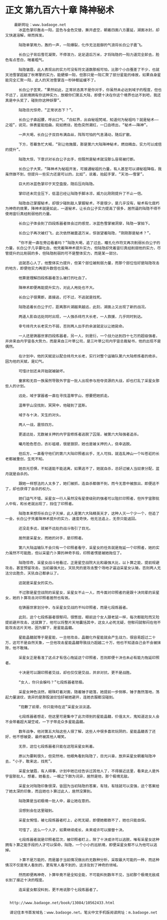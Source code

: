 # 正文 第九百六十章 降神秘术
        最新网址：www.badaoge.net
          冰蓝色掌印轰击一阳，蓝色与金色交替，撕开虚空，朝着四面八方蔓延，湖面冰封，却又快速溶解，继而挥发。
      
          陆隐单掌用力，轰的一声，一阳爆裂，化作无法抵御的气浪将长白公子震飞。
      
          长白公子背后雪花凝聚，不停泄力，足足退后万米，才将陆隐的一阳力道完全卸去，脸色有点苍白，喘着粗气。
      
          陆隐皱眉，此人表现出的实力可没有符文道数那般可怕，比那个小白蚕差了不少，也就天池雪掌超越了秋寒擎的实力，能硬撑一阳，但那只是一阳汇聚了部分星能的缘故，如果自身星能完全汇聚一阳，此人的天池雪掌连一秒钟都延缓不了。
      
          长白公子苦笑，“果然如此，正常状态真不是你对手，你虽然未必达到域子的程度，但也不远了，巡航境拥有你这种实力，放眼你们第五大陆，即便十决在你这个境界也达不到吧，我还真是中头奖了，碰到你这种妖孽”。
      
          陆隐目光惊奇，“正常状态下？”。
      
          长白公子直起腰，呼出口气，“白虹界，出自秘祖梵域，知道何为秘祖吗？就是秘术——之祖”，说完，体表星能扭曲，宛如燃烧，脸色突然潮红，一口血喷出，“秘术——降神”。
      
          一声大喝，长白公子双目布满血丝，阵阵可怕的气息涌动，随后扩散。
      
          下方，苍幕急忙大喊，“别让他施展，那是第六大陆降神秘术，燃烧精血，实力可以成倍的提升”。
      
          陆隐大惊，下意识对长白公子出手，但既然是秘术就没那么容易被打断。
      
          长白公子大笑，“降神术为秘祖开发，可接通秘祖的力量，有人甚至可以请秘祖降临，我虽然做不到，但提升一些实力还是可以的，比如”，说着，抬起手掌，“天池——雪掌”。
      
          巨大的冰蓝色掌印于天空盘旋，随后压向陆隐。
      
          掌印还未完全压下，低温已经让陆隐手脚冰凉，威力比刚刚提升了不止一倍。
      
          陆隐自己掌握秘术，却很少碰到敌人掌握秘术，不是很少，是几乎没有，秘术有化腐朽为神奇的效果，降神术就是如此，一道秘术，让长白公子实力提高了很多，居然逼的陆隐不得不使用宙衍真经削弱他的力量。
      
          长白公子体会到了四段炼器者体会过的感觉，冰蓝色雪掌被洞穿，陆隐一掌拍下。
      
          长白公子再次被打飞，此次依然被震退万米，惊骇望着陆隐，“刚刚那是秘术？”。
      
          “你不是一直在旁边看着吗？”陆隐大喝，追了过去，瞳孔化作符文再次削弱长白公子的力量，长白公子几乎要吐血，他凭着降神术提升实力，但陆隐却凭着宙衍真经削弱他的实力，尽管提升的比削弱的多，但陆隐削弱的可不是整体实力，而是某一部分。
      
          这就恶心人了，他整体实力提升，但某个部位被削弱力量，而那个部位恰好是陆隐攻击的地方，即便他实力再提升数倍也没用。
      
          他算是理解四段炼器者怎么被打的吐血了。
      
          降神术即便再能提升实力，对此人用处也不大。
      
          长白公子很果断，直接逃，打不过，不逃就是找死。
      
          陆隐追着长白公子打，距离那片湖越来越远，此刻，湖面上又出现了新的战况。
      
          两道人影自远处同时出现，一人强杀绯月大长老，一人救援，几乎同时到达。
      
          幸亏绯月大长老实力不弱，否则两人出手的余波就足以让她毙命。
      
          一人还是铸器世家四段炼器者，另一人，则是衍，一个战力达到四十七万的超级强者，并非来自内宇宙各大势力，而是来自三叶草公司，是三叶草公司内宇宙总裁秘书，他的出现不是偶然。
      
          在计划中，他的天赋足以配合绯月大长老，实行对整个运输队第六大陆修炼者的绝杀，因为他的天赋，是幻气。
      
          可惜计划还未开始就被破坏。
      
          童家和无目一族虽然导致外宇宙一批人出现参与抢夺资源的大战，却也打乱了采星女那些人的计划。
      
          远处，域子掌器者一直在寻找温蒂宇山，想要把她抓走。
      
          温蒂宇山没找到，冥冥中，他碰到了蓝斯。
      
          域子与十决，天生的对头。
      
          两人一战，震惊四方。
      
          更遥远处，无数被关押的内宇宙修炼者逃脱了囚笼，被第六大陆强者追杀。
      
          曦月脸色苍白，衣衫褴褛，很是狼狈，她也是被关押的人，侥幸逃脱。
      
          但后方，一直看守他们的第六大陆印照者出手，无人可挡，就连乱神山一个叫苍崧的长老都被重创，生死不知。
      
          她目光恐惧，不知道能不能逃离，如果逃不了，她就自杀，总好过被人当奴隶分配，蓝月就是自杀的。
      
          跟她一样想法的人太多了，她们被抓，连自杀都做不到，而今无意中被放出，即便逃不了，却也获得了自杀的权力。
      
          她们运气不错，采星女一行人虽然没有星使级别的强者可以阻拦印照者，但外宇宙那批人中有，和长老就出现了，挡住了印照者。
      
          陆隐本来想将长白公子灭掉，此人是第六大陆精英天才，这种人灭一个少一个，但追了一会，长白公子凭着降神术提升的实力，速度奇快，他无法追上，无奈只能返回。
      
          还没走多远，就被不远处的战斗吸引了目光。
      
          居然是采星女，而她的对手，是印照者。
      
          第六大陆运输队不会只有一个印照者看守，采星女的任务就是拖延一个印照者，她的实力虽然不可能胜，但以采星门卜算的神奇手段，印照者愣是被她拖住了。
      
          陆隐惊奇，采星女战斗他看过，正是星空战院大比和最强大比，以卜算之能，提前规避攻击，甚至预留攻击，当初最强大比，天犼凭的是攻击整个场地才逼迫采星女认输，否则两人无法分出胜负，天犼自己都承认了。
      
          这就是采星女的实力。
      
          不过那是星空战院的采星女，采星女不止一人，而今面对印照者的是跟十决同辈的采星女，她的卜算攻击对印照者居然也有效。
      
          在铸器世家划分中，与采星女交战的不叫印照者，而是七段炼器者。
      
          此刻，这个七段炼器者很郁闷，很憋屈，眼前这个女人跟老鼠一样，每次都能险而又险提前避开攻击，这就算了，他可以将整片天地囊括其中，这女人必死无疑，但郁闷就郁闷在他不能攻击这片天地，因为脚下，是星能晶髓。
      
          星能晶髓就等于是星能，一旦他攻击，晶髓化作星能就会产生战力，很容易超过二十万，这可不是自然天象，一旦他攻击星能晶髓导致战力超越二十万，他也不知道自己会不会被抹除，他不敢赌。
      
          采星女正是看准了这点才有信心拖延这个印照者，否则即便十决也未必有能力拖延印照者。
      
          十决是可以跟印照者交战，却也仅仅是交战，并非对抗，更不是战胜。
      
          “女人，你只会躲吗？”七段炼器者怒极。
      
          采星女神色淡然，眼珠盯着对面，随着锤子砸落，她提前一步侧移，锤子轰然落地，荡起力量波纹，诡异的是那股波纹恰好被她避开，连她衣服都没碰到。
      
          “抱歉了前辈，你只能待在这”采星女淡淡道。
      
          七段炼器者想走，但这里可是集中了此次得到的星能晶髓，价值太大，鬼知道这女人会不会带着超大凝空戒，一下子带走众多星能晶髓。
      
          数年战争，他对第五大陆这些人很了解，这些人中很多喜欢玩阴的，星能晶髓丢了还好，他不想被耍，最终被其他人嘲笑。
      
          无奈，这位七段炼器者只能在这陪采星女耗着。
      
          原以为要耗很久，但突然地，他眼角看到陆隐了，目光兴奋，放弃采星女朝着陆隐冲去，“小子，敢来这，找死”。
      
          采星女皱眉，有人碍事，计划中她已经告诉过其他人了，不得接近这里，看来此人是外宇宙那批人，想着，她看去，一眼之下颇为诧异，居然是他，那个极境无敌。
      
          采星女对陆隐印象很深，皆因为当初陆隐的答案，有钱，有钱就可以变强，这个答案给了她太深的印象，而且她也卜算过此人，居然没算到。
      
          陆隐算是当初极境一批人中，最让她在意的。
      
          没想到会在这里碰到。
      
          采星女惋惜，被七段炼器者盯上，必死无疑，即便她都救不了，她也只能自保。
      
          可惜了，这么一个人才，如果继续成长，未来或许可以接替十决。
      
          七段炼器者就是印照者层次，被印照者盯上，除了十决或许可以逃脱，唯有采星女这种拥有卜算之能手段的人才可以保命，陆隐，一个小小的巡航境，即便采星女都不认为他可以逃掉。
      
          卜算不是万能的，而是基于当前情况做出的无数种分析，采取最大可能的一种，而这种情况不仅是常人看到的，更有常人看不到的，这涉及到了神奇的领域。
      
          然而即便再神奇，卜算毕竟不是全知全能，不可能料到数年不见，当初那个极境无敌成长到了接近十决的程度。
      
          连采星女都没料到，更不用说那个七段炼器者了。
      
      
      http://www.badaoge.net/book/13084/10562433.html
      
      请记住本书首发域名：www.badaoge.net。笔尖中文手机版阅读网址：m.badaoge.net